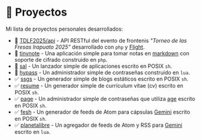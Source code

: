 # 🚀 Proyectos

Mi lista de proyectos personales desarrollados:

* 🔳 [TDLF2025/api](https://notabug.org/ricardogj08/TDLF2025/src/main/api) - API RESTful del evento de frontenis *"Torneo de las Fresas Irapuato 2025"* desarrollado con `php` y [Flight](https://docs.flightphp.com/).
* 🔳 [tinynote](https://notabug.org/ricardogj08/tinynote) - Una aplicación simple para tomar notas en [markdown](https://www.markdownguide.org/) con soporte de cifrado construido en `php`. 
* 🔳 [sal](https://notabug.org/ricardogj08/sal) - Un lanzador simple de aplicaciones escrito en POSIX `sh`.
* 🔳 [hypass](https://notabug.org/ricardogj08/hypass) - Un administrador simple de contraseñas construido en `lua`.
* ✅ [ssgs](https://notabug.org/ricardogj08/ssgs) - Un generador simple de blogs estáticos escrito en POSIX `sh`.
* ✅ [resume](https://notabug.org/ricardogj08/resume) - Un generador simple de currículum vítae (cv) escrito en POSIX `sh`.
* ✅ [page](https://notabug.org/ricardogj08/page) - Un administrador simple de contraseñas que utiliza [age](https://github.com/FiloSottile/age) escrito en POSIX `sh`.
* ✅ [fesh](https://notabug.org/ricardogj08/fesh) - Un generador de feeds de Atom para cápsulas [Gemini](https://geminiprotocol.net/) escrito en POSIX `sh`.
* ✅ [planetalibre](https://notabug.org/ricardogj08/planetalibre) - Un agregador de feeds de Atom y RSS para [Gemini](https://geminiprotocol.net/) escrito en `lua`.
